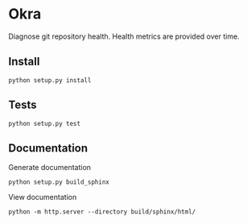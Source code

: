 # Okra

Diagnose git repository health. Health metrics are provided over time.

## Install

```shell
python setup.py install
```

## Tests

```shell
python setup.py test
```

## Documentation

Generate documentation

```shell
python setup.py build_sphinx
```

View documentation

```shell
python -m http.server --directory build/sphinx/html/
```
